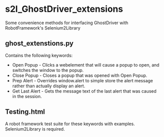 s2l\_GhostDriver\_extensions
==========================

Some convenience methods for interfacing GhostDriver with RobotFramework's Selenium2Library 

ghost\_extenstions.py
--------------------

Contains the following keywords:

* Open Popup     - Clicks a webelement that will cause a popup to open, and switches the window to the popup.
* Close Popup    - Closes a popup that was opened with Open Popup.
* Prep Alert     - Overrides window.alert to simple store the alert message rather than actually display an alert.
* Get Last Alert - Gets the message text of the last alert that was caused in the session.

Testing.html
------------

A robot framework test suite for these keywords with examples.  Selenium2Library is required.
